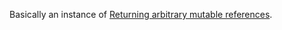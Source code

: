 Basically an instance of [Returning arbitrary mutable references](#returning-arbitrary-mutable-references.).
